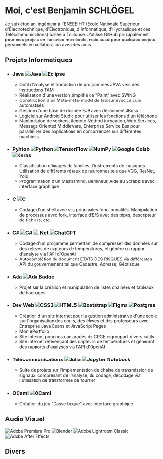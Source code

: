 # Moi, c'est Benjamin SCHLÖGEL

Je suis étudiant ingénieur à l'ENSEEIHT (Ecole Nationale Supérieur d'Électrotechnique, d'Électronique, d'Informatique, d'Hydraulique et des Télécommunications) basée à Toulouse. J'utilise GitHub principalement pour mes projets en lien avec mon école, mais aussi pour quelques projets personnels en collaboration avec des amis.

## Projets Informatiques

- ### Java ![Java](https://img.shields.io/badge/java-%23ED8B00.svg?style=for-the-badge&logo=openjdk&logoColor=white) ![Eclipse](https://img.shields.io/badge/Eclipse-FE7A16.svg?style=for-the-badge&logo=Eclipse&logoColor=white)
  - Outil d'analyse et traduction de programmes JAVA vers des instructions TAM
  - Réalisation d'une version simplifié de "Paint" avec SWING
  - Construction d'un Méta-méta-model de tableur avec calculs automatisés 
  - Gestion d'une base de donnée EJB avec déploiment JBoss
  - Logiciel sur Android Studio pour utiliser les fonctions d'un téléphone
  - Manipulation de sockets, Remote Method Invocation, Web Services, Message Oriented Middleware, Enterprise Service Bus pour paralléliser des applications en concurrences sur différentes machines

- ### Pyhton ![Python](https://img.shields.io/badge/python-3670A0?style=for-the-badge&logo=python&logoColor=ffdd54) ![TensorFlow](https://img.shields.io/badge/TensorFlow-%23FF6F00.svg?style=for-the-badge&logo=TensorFlow&logoColor=white) ![NumPy](https://img.shields.io/badge/numpy-%23013243.svg?style=for-the-badge&logo=numpy&logoColor=white) ![Google Colab](https://img.shields.io/badge/Google%20Colab-%23F9A825.svg?style=for-the-badge&logo=googlecolab&logoColor=white) ![Keras](https://img.shields.io/badge/Keras-%23D00000.svg?style=for-the-badge&logo=Keras&logoColor=white)
  - Classification d'images de familles d'instruments de musiques. Utilisation de différents résaux de neuronnes tels que VGG, ResNet, Yolo
  - Programmation d'un Mastermind, Démineur, Aide au Scrabble avec interface graphique

- ### C ![C](https://img.shields.io/badge/c-%2300599C.svg?style=for-the-badge&logo=c&logoColor=white)
  - Codage d'un shell avec ses principales fonctionnalités. Manipulation de processus avec fork, interface d'E/S avec des pipes, descripteur de fichiers, etc.

- ### C# ![C#](https://img.shields.io/badge/c%23-%23239120.svg?style=for-the-badge&logo=csharp&logoColor=white) ![.Net](https://img.shields.io/badge/.NET-5C2D91?style=for-the-badge&logo=.net&logoColor=white) ![ChatGPT](https://img.shields.io/badge/chatGPT-74aa9c?style=for-the-badge&logo=openai&logoColor=white) 
  - Codage d'un progamme permettant de compresser des données sur des relevés de capteurs de températures, et génère un rapport d'analyse via l'API d'OpenAI
  - Autocomplétion du document ETATS DES RISQUES via différentes API du gouvernement tel que Cadastre, Adresse, Géorisque
 
- ### Ada ![Ada Badge](https://img.shields.io/badge/Ada-000?logo=ada&logoColor=fff&style=for-the-badge)
  - Projet sur la création et manipulation de listes chainées et tableaux de hachages

- ### Dev Web ![CSS3](https://img.shields.io/badge/css3-%231572B6.svg?style=for-the-badge&logo=css3&logoColor=white) ![HTML5](https://img.shields.io/badge/html5-%23E34F26.svg?style=for-the-badge&logo=html5&logoColor=white) ![Bootstrap](https://img.shields.io/badge/bootstrap-%238511FA.svg?style=for-the-badge&logo=bootstrap&logoColor=white) ![Figma](https://img.shields.io/badge/figma-%23F24E1E.svg?style=for-the-badge&logo=figma&logoColor=white) ![Postgres](https://img.shields.io/badge/postgres-%23316192.svg?style=for-the-badge&logo=postgresql&logoColor=white)
  - Création d'un site internet pour la gestion administrative d'une école sur l'organisation des cours, des élèves et des professeurs avec Entreprise Java Beans et JavaScript Pages
  - Mon ePortfolio
  - Site internet pour nos camarades de CPGE regroupant divers outils
  - Site internet référençant des capteurs de températures et générant des rapports d'analyses via l'API d'OpenAI

- ### Télécommunications ![Julia](https://img.shields.io/badge/-Julia-9558B2?style=for-the-badge&logo=julia&logoColor=white) ![Jupyter Notebook](https://img.shields.io/badge/jupyter-%23FA0F00.svg?style=for-the-badge&logo=jupyter&logoColor=white)
  - Suite de projets sur l'implémentation de chaine de transmission de signaux, comprenant de l'analyse, du codage, décodage via l'utilisation de transformée de fourrier

- ### OCaml ![OCaml](https://img.shields.io/badge/OCaml-%23E98407.svg?style=for-the-badge&logo=ocaml&logoColor=white)
  - Création du jeu "Casse brique" avec interface graphique


## Audio Visuel

 ![Adobe Premiere Pro](https://img.shields.io/badge/Adobe%20Premiere%20Pro-9999FF.svg?style=for-the-badge&logo=Adobe%20Premiere%20Pro&logoColor=white) ![Blender](https://img.shields.io/badge/blender-%23F5792A.svg?style=for-the-badge&logo=blender&logoColor=white)  ![Adobe Lightroom Classic](https://img.shields.io/badge/Adobe%20Lightroom%20Classic-31A8FF.svg?style=for-the-badge&logo=Adobe%20Lightroom%20Classic&logoColor=white) ![Adobe After Effects](https://img.shields.io/badge/Adobe%20After%20Effects-9999FF.svg?style=for-the-badge&logo=Adobe%20After%20Effects&logoColor=white) 

## Divers


